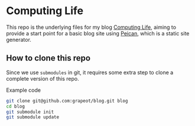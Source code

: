 # Computing Life

This repo is the underlying files for my blog [Computing Life](http://grapeot.me/), aiming to provide a start point for a basic blog site using [Peican](https://github.com/getpelican/pelican/), which is a static site generator.

## How to clone this repo

Since we use `submodules` in git, it requires some extra step to clone a complete version of this repo.

Example code

```bash
git clone git@github.com:grapeot/blog.git blog
cd blog
git submodule init
git submodule update
```
